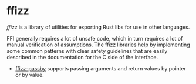 # ffizz

*ffizz* is a library of utilities for exporting Rust libs for use in other languages.

FFI generally requires a lot of unsafe code, which in turn requires a lot of manual verification of assumptions.
The ffizz libraries help by implementing some common patterns with clear safety guidelines that are easily described in the documentation for the C side of the interface.

* [ffizz-passby](https://docs.rs/ffizz-passby) supports passing arguments and return values by pointer or by value.
